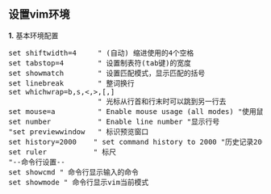 ## 设置vim环境 ##

**1.** 基本环境配置

<pre>
set shiftwidth=4     " (自动) 缩进使用的4个空格 
set tabstop=4        " 设置制表符(tab键)的宽度
set showmatch        " 设置匹配模式，显示匹配的括号 
set linebreak        " 整词换行 
set whichwrap=b,s,<,>,[,] 
                     " 光标从行首和行末时可以跳到另一行去 
set mouse=a          " Enable mouse usage (all modes) "使用鼠标 
set number           " Enable line number "显示行号 
"set previewwindow   " 标识预览窗口
set history=2000    " set command history to 2000 "历史记录2000条
set ruler           " 标尺
"--命令行设置--  
set showcmd " 命令行显示输入的命令  
set showmode " 命令行显示vim当前模式  
</pre>